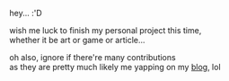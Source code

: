hey... :'D

wish me luck to finish my personal project this time,<br />
whether it be art or game or article...

oh also, ignore if there're many contributions<br />
as they are pretty much likely me yapping on my [blog](https://lusazure.github.io/), lol
